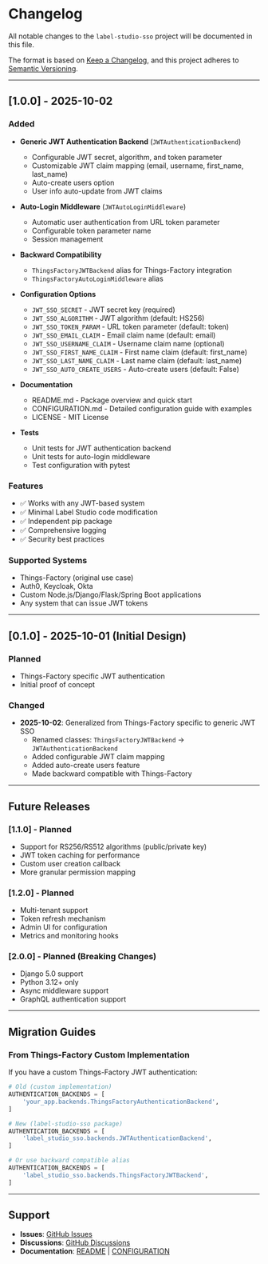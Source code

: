 # Changelog

All notable changes to the `label-studio-sso` project will be documented in this file.

The format is based on [Keep a Changelog](https://keepachangelog.com/en/1.0.0/),
and this project adheres to [Semantic Versioning](https://semver.org/spec/v2.0.0.html).

---

## [1.0.0] - 2025-10-02

### Added
- **Generic JWT Authentication Backend** (`JWTAuthenticationBackend`)
  - Configurable JWT secret, algorithm, and token parameter
  - Customizable JWT claim mapping (email, username, first_name, last_name)
  - Auto-create users option
  - User info auto-update from JWT claims

- **Auto-Login Middleware** (`JWTAutoLoginMiddleware`)
  - Automatic user authentication from URL token parameter
  - Configurable token parameter name
  - Session management

- **Backward Compatibility**
  - `ThingsFactoryJWTBackend` alias for Things-Factory integration
  - `ThingsFactoryAutoLoginMiddleware` alias

- **Configuration Options**
  - `JWT_SSO_SECRET` - JWT secret key (required)
  - `JWT_SSO_ALGORITHM` - JWT algorithm (default: HS256)
  - `JWT_SSO_TOKEN_PARAM` - URL token parameter (default: token)
  - `JWT_SSO_EMAIL_CLAIM` - Email claim name (default: email)
  - `JWT_SSO_USERNAME_CLAIM` - Username claim name (optional)
  - `JWT_SSO_FIRST_NAME_CLAIM` - First name claim (default: first_name)
  - `JWT_SSO_LAST_NAME_CLAIM` - Last name claim (default: last_name)
  - `JWT_SSO_AUTO_CREATE_USERS` - Auto-create users (default: False)

- **Documentation**
  - README.md - Package overview and quick start
  - CONFIGURATION.md - Detailed configuration guide with examples
  - LICENSE - MIT License

- **Tests**
  - Unit tests for JWT authentication backend
  - Unit tests for auto-login middleware
  - Test configuration with pytest

### Features
- ✅ Works with any JWT-based system
- ✅ Minimal Label Studio code modification
- ✅ Independent pip package
- ✅ Comprehensive logging
- ✅ Security best practices

### Supported Systems
- Things-Factory (original use case)
- Auth0, Keycloak, Okta
- Custom Node.js/Django/Flask/Spring Boot applications
- Any system that can issue JWT tokens

---

## [0.1.0] - 2025-10-01 (Initial Design)

### Planned
- Things-Factory specific JWT authentication
- Initial proof of concept

### Changed
- **2025-10-02**: Generalized from Things-Factory specific to generic JWT SSO
  - Renamed classes: `ThingsFactoryJWTBackend` → `JWTAuthenticationBackend`
  - Added configurable JWT claim mapping
  - Added auto-create users feature
  - Made backward compatible with Things-Factory

---

## Future Releases

### [1.1.0] - Planned
- Support for RS256/RS512 algorithms (public/private key)
- JWT token caching for performance
- Custom user creation callback
- More granular permission mapping

### [1.2.0] - Planned
- Multi-tenant support
- Token refresh mechanism
- Admin UI for configuration
- Metrics and monitoring hooks

### [2.0.0] - Planned (Breaking Changes)
- Django 5.0 support
- Python 3.12+ only
- Async middleware support
- GraphQL authentication support

---

## Migration Guides

### From Things-Factory Custom Implementation

If you have a custom Things-Factory JWT authentication:

```python
# Old (custom implementation)
AUTHENTICATION_BACKENDS = [
    'your_app.backends.ThingsFactoryAuthenticationBackend',
]

# New (label-studio-sso package)
AUTHENTICATION_BACKENDS = [
    'label_studio_sso.backends.JWTAuthenticationBackend',
]

# Or use backward compatible alias
AUTHENTICATION_BACKENDS = [
    'label_studio_sso.backends.ThingsFactoryJWTBackend',
]
```

---

## Support

- **Issues**: [GitHub Issues](https://github.com/hatiolab/label-studio-sso/issues)
- **Discussions**: [GitHub Discussions](https://github.com/hatiolab/label-studio-sso/discussions)
- **Documentation**: [README](./README.md) | [CONFIGURATION](./CONFIGURATION.md)
